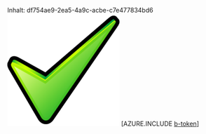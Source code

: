 Inhalt: df754ae9-2ea5-4a9c-acbe-c7e477834bd6![Bild](595c5d30-18ef-44c6-8f76-de298dfadfdf.png)
[AZURE.INCLUDE [b-token](5d31da1e-fcbb-4c30-b1cc-8b3ee556a062.md)]
